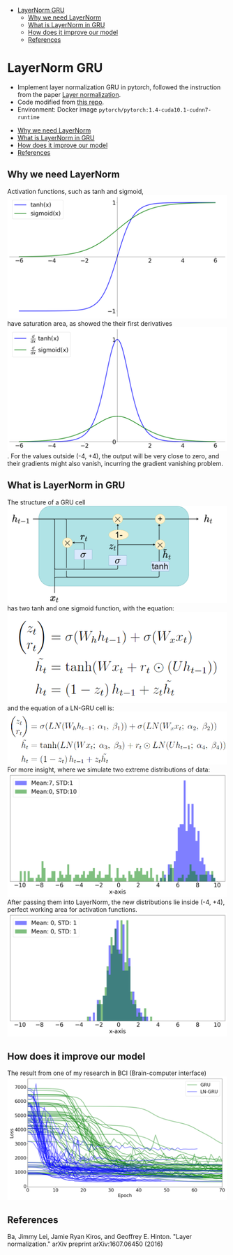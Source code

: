 - [LayerNorm GRU](#LayerNorm-GRU) <br>
    - [Why we need LayerNorm](#Why_we_need_LayerNorm) <br>
    - [What is LayerNorm in GRU](#What_is_LayerNorm_in_GRU) <br>
    - [How does it improve our model](#How_does_it_improve_our_model) <br>
    - [References](#References) <br>

# LayerNorm GRU
* Implement layer normalization GRU in pytorch, followed the instruction from the paper [Layer normalization](https://arxiv.org/abs/1607.06450).
* Code modified from [this repo](https://github.com/seba-1511/lstms.pth/blob/master/lstms/lstm.py).
* Environment: Docker image ```pytorch/pytorch:1.4-cuda10.1-cudnn7-runtime```

- [Why we need LayerNorm](#Why_we_need_LayerNorm) <br>
- [What is LayerNorm in GRU](#What_is_LayerNorm_in_GRU) <br>
- [How does it improve our model](#How_does_it_improve_our_model) <br>
- [References](#References) <br>

## Why we need LayerNorm

Activation functions, such as tanh and sigmoid, ![](/Figures/sigmoid_and_tanh.png) have saturation area, as showed the their first derivatives ![](/Figures/derivative_sigmoid_and_tanh.png). For the values outside (-4, +4), the output will be very close to zero, and their gradients might also vanish, incurring the gradient vanishing problem.  

## What is LayerNorm in GRU

The structure of a GRU cell ![](/Figures/GRU_cell.png) has two tanh and one sigmoid function, with the equation: ![](/Figures/GRU_eq.png) and the equation of a LN-GRU cell is: ![](/Figures/LN-GRU_eq.png)  
For more insight, where we simulate two extreme distributions of data:
![](/Figures/activation_histogram_before.png)
After passing them into LayerNorm, the new distributions lie inside (-4, +4), perfect working area for activation functions.
![](/Figures/activation_histogram_after.png)

## How does it improve our model

The result from one of my research in BCI (Brain-computer interface)
![](/Figures/loss_to_epoch.png)

## References
Ba, Jimmy Lei, Jamie Ryan Kiros, and Geoffrey E. Hinton. "Layer normalization." arXiv preprint arXiv:1607.06450 (2016)